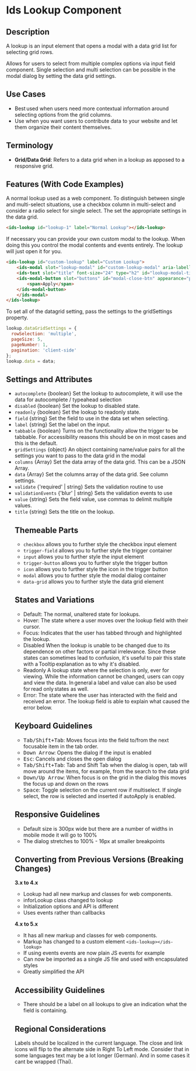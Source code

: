 # Ids Lookup Component

## Description

A lookup is an input element that opens a modal with a data grid list for selecting grid rows.

Allows for users to select from multiple complex options via input field component. Single selection and multi selection can be possible in the modal dialog by setting the data grid settings.

## Use Cases

- Best used when users need more contextual information around selecting options from the grid columns.
- Use when you want users to contribute data to your website and let them organize their content themselves.

## Terminology

- **Grid/Data Grid**: Refers to a data grid when in a lookup as apposed to a responsive grid.

## Features (With Code Examples)

A normal lookup used as a web component. To distinguish between single and multi-select situations, use a checkbox column in multi-select and consider a radio select for single select. The set the appropriate settings in the data grid.

```html
<ids-lookup id="lookup-1" label="Normal Lookup"></ids-lookup>
```

If necessary you can provide your own custom modal to the lookup. When doing this you control the modal contents and events entirely. The lookup will just open it for you.

```html
<ids-lookup id="custom-lookup" label="Custom Lookup">
    <ids-modal slot="lookup-modal" id="custom-lookup-modal" aria-labelledby="custom-lookup-modal-title">
    <ids-text slot="title" font-size="24" type="h2" id="lookup-modal-title">Custom Lookup Modal</ids-text>
    <ids-modal-button slot="buttons" id="modal-close-btn" appearance="primary">
        <span>Apply</span>
    </ids-modal-button>
    </ids-modal>
</ids-lookup>
```

To set all of the datagrid setting, pass the settings to the gridSettings property.

```js
lookup.dataGridSettings = {
  rowSelection: 'multiple',
  pageSize: 5,
  pageNumber: 1,
  pagination: 'client-side'
};
lookup.data = data;
```

## Settings and Attributes

- `autocomplete` {boolean} Set the lookup to autocomplete, it will use the data for autocomplete / typeahead selection
- `disabled` {boolean} Set the lookup to disabled state.
- `readonly` {boolean} Set the lookup to readonly state.
- `field` {string} Set the field to use in the data set when selecting.
- `label` {string} Set the label on the input.
- `tabbable` {boolean} Turns on the functionality allow the trigger to be tabbable. For accessibility reasons this should be on in most cases and this is the default.
- `gridSettings` {object} An object containing name/value pairs for all the settings you want to pass to the data grid in the modal
- `columns` {Array<object>} Set the data array of the data grid. This can be a JSON Array.
- `data` {Array<object>} Set the columns array of the data grid. See column settings.
- `validate` {'required' | string} Sets the validation routine to use
- `validationEvents` {'blur' | string} Sets the validation events to use
- `value` {string} Sets the field value, use commas to delimit multiple values.
- `title` {string} Sets the title on the lookup.

## Themeable Parts

- `checkbox` allows you to further style the checkbox input element
- `trigger-field` allows you to further style the trigger container
- `input`  allows you to further style the input element
- `trigger-button` allows you to further style the trigger button
- `icon` allows you to further style the icon in the trigger button
- `modal`  allows you to further style the modal dialog container
- `data-grid` allows you to further style the data grid element

## States and Variations

- Default: The normal, unaltered state for lookups.
- Hover: The state where a user moves over the lookup field with their cursor.
- Focus: Indicates that the user has tabbed through and highlighted the lookup.
- Disabled When the lookup is unable to be changed due to its dependence on other factors or partial irrelevance. Since these states can sometimes lead to confusion, it's useful to pair this state with a Tooltip explanation as to why it's disabled.
- Readonly A lookup state where the selection is only, ever for viewing. While the information cannot be changed, users can copy and view the data. In general a label and value can also be used for read only states as well.
- Error: The state where the user has interacted with the field and received an error. The lookup field is able to explain what caused the error below.

## Keyboard Guidelines

- <kbd>Tab/Shift+Tab</kbd>: Moves focus into the field to/from the next focusable item in the tab order.
- <kbd>Down Arrow</kbd>: Opens the dialog if the input is enabled
- <kbd>Esc</kbd>: Cancels and closes the open dialog
- <kbd>Tab/Shift+Tab</kbd>: Tab and Shift Tab when the dialog is open, tab will move around the items, for example, from the search to the data grid
- <kbd>Down/Up Arrow</kbd>: When focus is on the grid in the dialog this moves the focus up and down on the rows
- <kbd>Space</kbd>: Toggle selection on the current row if multiselect. If single select, the row is selected and inserted if autoApply is enabled.

## Responsive Guidelines

- Default size is 300px wide but there are a number of widths in mobile mode it will go to 100%
- The dialog stretches to 100% - 16px at smaller breakpoints

## Converting from Previous Versions (Breaking Changes)

**3.x to 4.x**

- Lookup had all new markup and classes for web components.
- inforLookup class changed to lookup
- Initialization options and API is different
- Uses events rather than callbacks

**4.x to 5.x**

- It has all new markup and classes for web components.
- Markup has changed to a custom element `<ids-lookup></ids-lookup>`
- If using events events are now plain JS events for example
- Can now be imported as a single JS file and used with encapsulated styles
- Greatly simplified the API

## Accessibility Guidelines

- There should be a label on all lookups to give an indication what the field is containing.

## Regional Considerations

Labels should be localized in the current language. The close and link icons will flip to the alternate side in Right To Left mode. Consider that in some languages text may be a lot longer (German). And in some cases it cant be wrapped (Thai).
